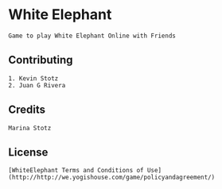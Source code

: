 # White Elephant
    Game to play White Elephant Online with Friends
## Contributing
    1. Kevin Stotz
    2. Juan G Rivera
## Credits
    Marina Stotz
## License
    [WhiteElephant Terms and Conditions of Use](http://http://we.yogishouse.com/game/policyandagreement/)